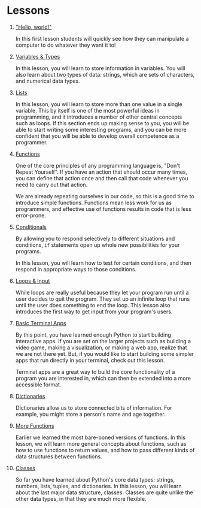 # Lessons

1. ["Hello, world!"](one/)
  
   In this first lesson students will quickly see how they can manipulate a computer to do whatever they want it to!

1. [Variables & Types](two/)

   In this lesson, you will learn to store information in variables. You will also learn about two types of data: strings, which are sets of characters, and numerical data types.

1. [Lists](#)

   In this lesson, you will learn to store more than one value in a single variable. This by itself is one of the most powerful ideas in programming, and it introduces a number of other central concepts such as loops. If this section ends up making sense to you, you will be able to start writing some interesting programs, and you can be more confident that you will be able to develop overall competence as a programmer.

1. [Functions](#)

   One of the core principles of any programming language is, "Don't Repeat Yourself". If you have an action that should occur many times, you can define that action once and then call that code whenever you need to carry out that action.

   We are already repeating ourselves in our code, so this is a good time to introduce simple functions. Functions mean less work for us as programmers, and effective use of functions results in code that is less error-prone.
   
1. [Conditionals](#)

   By allowing you to respond selectively to different situations and conditions, `if` statements open up whole new possibilities for your programs.
   
   In this lesson, you will learn how to test for certain conditions, and then respond in appropriate ways to those conditions.
   
1. [Loops & Input](#)

   While loops are really useful because they let your program run until a user decides to quit the program. They set up an infinite loop that runs until the user does something to end the loop. This lesson also introduces the first way to get input from your program's users.
   
1. [Basic Terminal Apps](#)

   By this point, you have learned enough Python to start building interactive apps. If you are set on the larger projects such as building a video game, making a visualization, or making a web app, realize that we are not there yet. But, if you would like to start building some simpler apps that run directly in your terminal, check out this lesson.

   Terminal apps are a great way to build the core functionality of a program you are interested in, which can then be extended into a more accessible format.
   
1. [Dictionaries](#)

   Dictionaries allow us to store connected bits of information. For example, you might store a person's name and age together.
   
1. [More Functions](#)

   Earlier we learned the most bare-boned versions of functions. In this lesson, we will learn more general concepts about functions, such as how to use functions to return values, and how to pass different kinds of data structures between functions.
   
1. [Classes](#)

   So far you have learned about Python's core data types: strings, numbers, lists, tuples, and dictionaries. In this lesson, you will learn about the last major data structure, classes. Classes are quite unlike the other data types, in that they are much more flexible.
